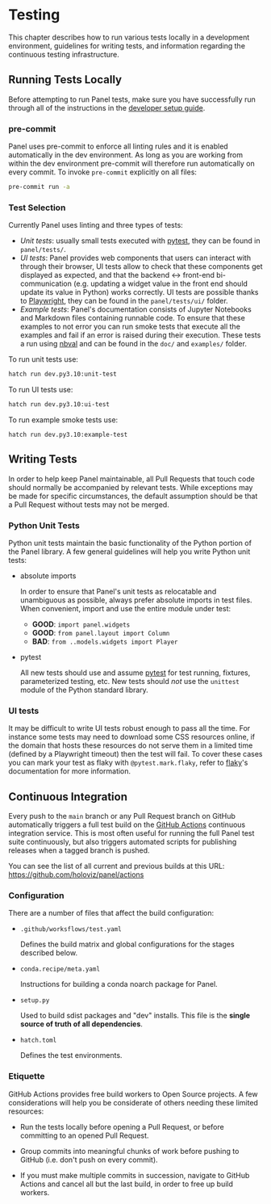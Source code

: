# Testing

This chapter describes how to run various tests locally in a development environment, guidelines for writing tests, and information regarding the continuous testing infrastructure.

## Running Tests Locally

Before attempting to run Panel tests, make sure you have successfully run through all of the instructions in the [developer setup guide](index.md).

### pre-commit

Panel uses pre-commit to enforce all linting rules and it is enabled automatically in the dev environment. As long as you are working from within the dev environment pre-commit will therefore run automatically on every commit. To invoke `pre-commit` explicitly on all files:

```bash
pre-commit run -a
```

### Test Selection

Currently Panel uses linting and three types of tests:

* *Unit tests*: usually small tests executed with [pytest](https://docs.pytest.org), they can be found in `panel/tests/`.
* *UI tests*: Panel provides web components that users can interact with through their browser, UI tests allow to check that these components get displayed as expected, and that the backend <-> front-end bi-communication (e.g. updating a widget value in the front end should update its value in Python) works correctly. UI tests are possible thanks to [Playwright](https://playwright.dev/python/), they can be found in the `panel/tests/ui/` folder.
* *Example tests*: Panel's documentation consists of Jupyter Notebooks and Markdown files containing runnable code. To ensure that these examples to not error you can run smoke tests that execute all the examples and fail if an error is raised during their execution. These tests a run using [nbval](https://nbval.readthedocs.io/) and can be found in the `doc/` and `examples/` folder.

To run unit tests use:

```bash
hatch run dev.py3.10:unit-test
```

To run UI tests use:

```bash
hatch run dev.py3.10:ui-test
```

To run example smoke tests use:

```
hatch run dev.py3.10:example-test
```

## Writing Tests

In order to help keep Panel maintainable, all Pull Requests that touch code should normally be accompanied by relevant tests. While exceptions may be made for specific circumstances, the default assumption should be that a Pull Request without tests may not be merged.

### Python Unit Tests

Python unit tests maintain the basic functionality of the Python portion of the Panel library. A few general guidelines will help you write Python unit tests:

- absolute imports

    In order to ensure that Panel's unit tests as relocatable and unambiguous as possible, always prefer absolute imports in test files. When convenient, import and use the entire module under test:

    * **GOOD**: ``import panel.widgets``
    * **GOOD**: ``from panel.layout import Column``
    * **BAD**: ``from ..models.widgets import Player``

- pytest

    All new tests should use and assume [pytest](https://docs.pytest.org) for test running, fixtures, parameterized testing, etc. New tests should *not* use the `unittest` module of the Python standard library.

### UI tests

It may be difficult to write UI tests robust enough to pass all the time. For instance some tests may need to download some CSS resources online, if the domain that hosts these resources do not serve them in a limited time (defined by a Playwright timeout) then the test will fail. To cover these cases you can mark your test as flaky with `@pytest.mark.flaky`, refer to [flaky](https://github.com/box/flaky)'s documentation for more information.

## Continuous Integration

Every push to the `main` branch or any Pull Request branch on GitHub automatically triggers a full test build on the [GitHub Actions](https://github.com/features/actions) continuous integration service. This is most often useful for running the full Panel test suite continuously, but also triggers automated scripts for publishing releases when a tagged branch is pushed.

You can see the list of all current and previous builds at this URL: https://github.com/holoviz/panel/actions

### Configuration

There are a number of files that affect the build configuration:

* `.github/worksflows/test.yaml`

    Defines the build matrix and global configurations for the stages
    described below.

* `conda.recipe/meta.yaml`

    Instructions for building a conda noarch package for Panel.

* `setup.py`

    Used to build sdist packages and "dev" installs. This file is the **single source of truth of all dependencies**.

* `hatch.toml`

    Defines the test environments.

### Etiquette

GitHub Actions provides free build workers to Open Source projects. A few considerations will help you be considerate of others needing these limited resources:

* Run the tests locally before opening a Pull Request, or before committing to an opened Pull Request.

* Group commits into meaningful chunks of work before pushing to GitHub (i.e. don't push on every commit).

* If you must make multiple commits in succession, navigate to GitHub Actions and cancel all but the last build, in order to free up build workers.
